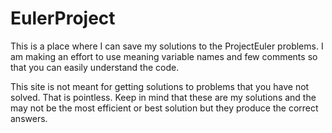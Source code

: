 # EulerProject
This is a place where I can save my solutions to the ProjectEuler problems.
I am making an effort to use meaning variable names and few comments
so that you can easily understand the code.

This site is not meant for getting solutions to problems that you
have not solved.  That is pointless.  Keep in mind that these are
my solutions and the may not be the most efficient or best solution
but they produce the correct answers.
#
